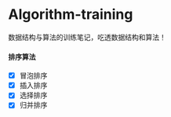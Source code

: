 # Algorithm-training

数据结构与算法的训练笔记，吃透数据结构和算法！

#### 排序算法

- [x] 冒泡排序
- [x] 插入排序
- [x] 选择排序
- [x] 归并排序
